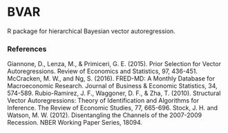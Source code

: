 BVAR
=======

R package for hierarchical Bayesian vector autoregression.

### References

Giannone, D., Lenza, M., & Primiceri, G. E. (2015). Prior Selection for Vector Autoregressions. Review of Economics and Statistics, 97, 436-451.
McCracken, M. W., and Ng, S. (2016). FRED-MD: A Monthly Database for Macroeconomic Research. Journal of Business & Economic Statistics, 34, 574-589.
Rubio-Ramirez, J. F., Waggoner, D. F., & Zha, T. (2010). Structural Vector Autoregressions: Theory of Identification and Algorithms for Inference. The Review of Economic Studies, 77, 665-696.
Stock, J. H. and Watson, M. W. (2012). Disentangling the Channels of the 2007-2009 Recession. NBER Working Paper Series, 18094.
